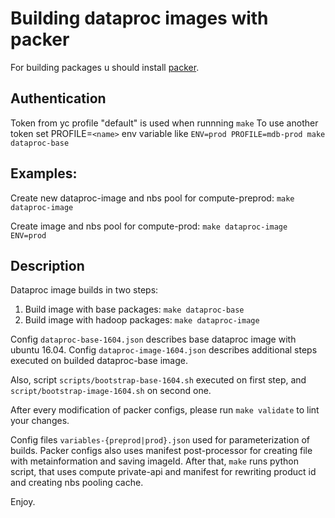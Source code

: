 # Building dataproc images with packer
For building packages u should install [packer](https://www.packer.io/).

## Authentication
Token from yc profile "default" is used when runnning `make`
To use another token set PROFILE=`<name>` env variable like `ENV=prod PROFILE=mdb-prod make dataproc-base`

## Examples:
Create new dataproc-image and nbs pool for compute-preprod:
`make dataproc-image`

Create image and nbs pool for compute-prod:
`make dataproc-image ENV=prod`

## Description
Dataproc image builds in two steps:
1. Build image with base packages: `make dataproc-base`
2. Build image with hadoop packages: `make dataproc-image`

Config `dataproc-base-1604.json` describes base dataproc image with ubuntu 16.04.
Config `dataproc-image-1604.json` describes additional steps executed on builded dataproc-base image.

Also, script `scripts/bootstrap-base-1604.sh` executed on first step, and `script/bootstrap-image-1604.sh` on second one.

After every modification of packer configs, please run `make validate` to lint your changes.

Config files `variables-{preprod|prod}.json` used for parameterization of builds.
Packer configs also uses manifest post-processor for creating file with metainformation and saving imageId.
After that, `make` runs python script, that uses compute private-api and manifest for rewriting product id and creating nbs pooling cache.

Enjoy.
